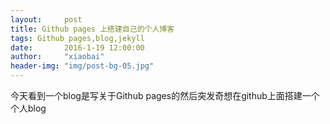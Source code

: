 ```yaml
---
layout:     post
title: Github pages 上搭建自己的个人博客
tags: Github pages,blog,jekyll
date:       2016-1-19 12:00:00
author:     "xiaobai"
header-img: "img/post-bg-05.jpg"
---
```



今天看到一个blog是写关于Github pages的然后突发奇想在github上面搭建一个个人blog